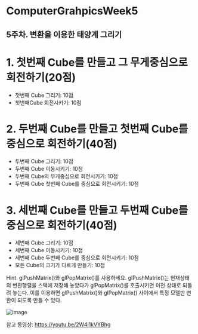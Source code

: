 # ComputerGrahpicsWeek5

## 5주차. 변환을 이용한 태양계 그리기

# 1.	첫번째 Cube를 만들고 그 무게중심으로 회전하기(20점)
-	첫번째 Cube 그리기: 10점
-	첫번째Cube 회전시키기: 10점

# 2.	두번째 Cube를 만들고 첫번째 Cube를 중심으로 회전하기(40점)
-	두번째 Cube 그리기: 10점
-	두번째 Cube 이동시키기: 10점
-	두번째 Cube의 무게중심으로 회전시키기: 10점
-	두번째 Cube 첫번째 Cube를 중심으로 회전시키기: 10점

# 3.	세번째 Cube를 만들고 두번째 Cube를 중심으로 회전하기(40점)
-	세번째 Cube 그리기: 10점
-	세번째 Cube 이동시키기: 10점
-	세번째 Cube 두번째 Cube를 중심으로 회전시키기: 10점
-	모든 Cube의 크기가 다르게 만들기: 10점

Hint. glPushMatrix()와 glPopMatrix()를 사용하세요. 
glPushMatrix()는 현재상태의 변환행렬을 스택에 저장해 놓았다가 glPopMatrix()를 호출시키면 이전 상태로 되돌려 놓는다. 이를 이용하면 glPushMatrix()와 glPopMatrix() 사이에서 특정 모델만 변환이 되도록 만들 수 있다.


![image](https://user-images.githubusercontent.com/22046757/61995177-a4b3ce00-b0bf-11e9-9a0e-9d7b1b4238bf.png)


참고 동영상: https://youtu.be/2W4i1kVYBhg 
